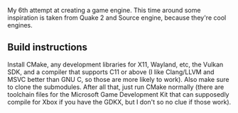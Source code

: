 My 6th attempt at creating a game engine. This time around some inspiration is taken from Quake 2 and Source engine, because they're cool engines.

## Build instructions
Install CMake, any development libraries for X11, Wayland, etc, the Vulkan SDK, and a compiler that supports C11 or above (I like Clang/LLVM and MSVC better than GNU C, so those are more likely to work). Also make sure to clone the submodules. After all that, just run CMake normally (there are toolchain files for the Microsoft Game Development Kit that can supposedly compile for Xbox if you have the GDKX, but I don't so no clue if those work).

